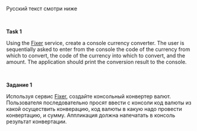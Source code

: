 Русский текст смотри ниже

<br/>

**Task 1**

Using the <a href="https://apilayer.com/marketplace/fixer-api" target="_blank">Fixer</a> service, create a console currency converter. The user is sequentially asked to enter from the console the code of the currency from which to convert, the code of the currency into which to convert, and the amount. The application should print the conversion result to the console.


<br/>


**Задание 1**

Используя сервис <a href="https://apilayer.com/marketplace/fixer-api" target="_blank">Fixer</a>, создайте консольный конвертер валют. Пользователя последовательно просят ввести с консоли код валюты из какой осуществить конверацию, код валюты в какую надо провести конвертацию, и сумму. Аппликация должна напечатать в консоль результат конвертации.

